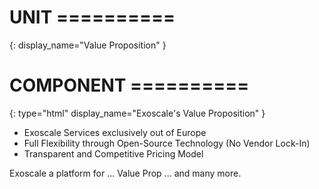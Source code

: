 # UNIT ==========
{:
  display_name="Value Proposition"
}

# COMPONENT ==========
{:
  type="html"
  display_name="Exoscale's Value Proposition"
}

* Exoscale Services exclusively out of Europe 
* Full Flexibility through Open-Source Technology (No Vendor Lock-In)
* Transparent and Competitive Pricing Model

Exoscale a platform for ...
Value Prop
... and many more.